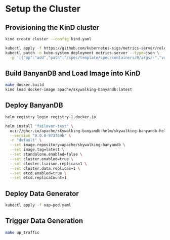 # Setup the Cluster

## Provisioning the KinD cluster

```bash
kind create cluster --config kind.yaml

kubectl apply -f https://github.com/kubernetes-sigs/metrics-server/releases/latest/download/components.yaml
kubectl patch -n kube-system deployment metrics-server --type=json \
  -p '[{"op":"add","path":"/spec/template/spec/containers/0/args/-","value":"--kubelet-insecure-tls"}]'
```

## Build BanyanDB and Load Image into KinD

```bash
make docker.build
kind load docker-image apache/skywalking-banyandb:latest
```

## Deploy BanyanDB

```bash
helm registry login registry-1.docker.io

helm install "failover-test" \
  oci://ghcr.io/apache/skywalking-banyandb-helm/skywalking-banyandb-helm \
  --version "0.0.0-973f59b" \
  -n "default" \
  --set image.repository=apache/skywalking-banyandb \
  --set image.tag=latest \
  --set standalone.enabled=false \
  --set cluster.enabled=true \
  --set cluster.liaison.replicas=1 \
  --set cluster.data.replicas=1 \
  --set etcd.enabled=true \
  --set etcd.replicaCount=1
```

## Deploy Data Generator

```bash
kubectl apply -f oap-pod.yaml
```

## Trigger Data Generation

```bash
make up_traffic
```